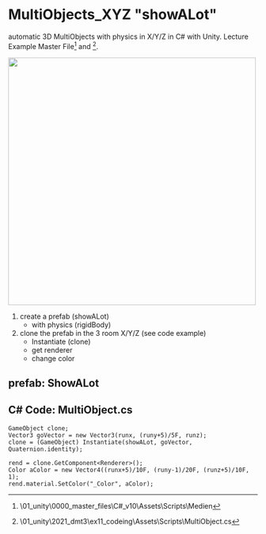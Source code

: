 # MultiObjects_XYZ "showALot"

automatic 3D MultiObjects with physics in X/Y/Z in C# with Unity.
Lecture Example Master File[^1] and [^2].

<img src="./images/showALot.png" width="500">

1. create a prefab (showALot)
   - with physics (rigidBody)
1. clone the prefab in the 3 room X/Y/Z (see code example)
   - Instantiate (clone)
   - get renderer
   - change color 


## prefab: ShowALot 

## C# Code: MultiObject.cs 
```
GameObject clone;
Vector3 goVector = new Vector3(runx, (runy+5)/5F, runz);
clone = (GameObject) Instantiate(showALot, goVector, Quaternion.identity);

rend = clone.GetComponent<Renderer>();
Color aColor = new Vector4((runx+5)/10F, (runy-1)/20F, (runz+5)/10F, 1);
rend.material.SetColor("_Color", aColor);
```

[^1]: \01_unity\0000_master_files\C#_v10\Assets\Scripts\Medien
[^2]: \01_unity\2021_dmt3\ex11_codeing\Assets\Scripts\MultiObject.cs


